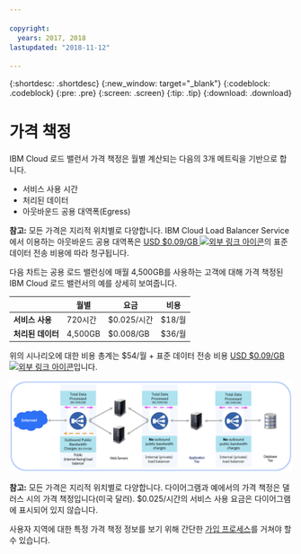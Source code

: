 ```yaml
---

copyright:
  years: 2017, 2018
lastupdated: "2018-11-12"

---
```


{:shortdesc: .shortdesc}
{:new_window: target="_blank"}
{:codeblock: .codeblock}
{:pre: .pre}
{:screen: .screen}
{:tip: .tip}
{:download: .download}


# 가격 책정

IBM Cloud 로드 밸런서 가격 책정은 월별 계산되는 다음의 3개 메트릭을 기반으로 합니다.

* 서비스 사용 시간
* 처리된 데이터
* 아웃바운드 공용 대역폭(Egress)

**참고:** 모든 가격은 지리적 위치별로 다양합니다. IBM Cloud Load Balancer Service에서 이용하는 아웃바운드 공용 대역폭은 [USD $0.09/GB ![외부 링크 아이콘](../../icons/launch-glyph.svg "외부 링크 아이콘")](https://www.ibm.com/cloud/bandwidth)의 표준 데이터 전송 비용에 따라 청구됩니다.

다음 차트는 공용 로드 밸런싱에 매월 4,500GB를 사용하는 고객에 대해 가격 책정된 IBM Cloud 로드 밸런서의 예를 상세히 보여줍니다.

| | 월별 |요금 | 비용 |
| ------------- | ------------- | ------------- | ------------- |
| **서비스 사용** | 720시간 | $0.025/시간 | $18/월 |
| **처리된 데이터** | 4,500GB | $0.008/GB | $36/월 |

위의 시나리오에 대한 비용 총계는 $54/월 + 표준 데이터 전송 비용 [USD $0.09/GB ![외부 링크 아이콘](../../icons/launch-glyph.svg "외부 링크 아이콘")](https://www.ibm.com/cloud/bandwidth)입니다.

![가격 책정](./images/pricing.png)


**참고:** 모든 가격은 지리적 위치별로 다양합니다. 다이어그램과 예에서의 가격 책정은 댈러스 시의 가격 책정입니다(미국 달러). $0.025/시간의 서비스 사용 요금은 다이어그램에 표시되어 있지 않습니다.

사용자 지역에 대한 특정 가격 책정 정보를 보기 위해 간단한 [가입 프로세스](https://console.bluemix.net/catalog/infrastructure/load-balancer-group)를 거쳐야 할 수 있습니다.
